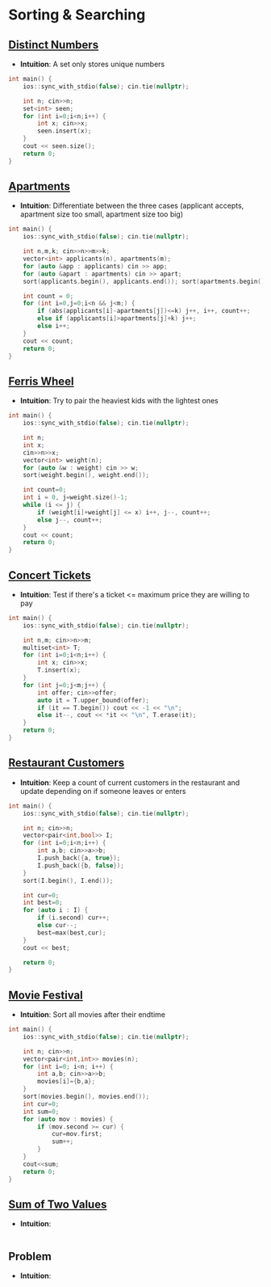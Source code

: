 # Sorting & Searching

## [Distinct Numbers](https://cses.fi/problemset/task/1621)
- **Intuition**: A set only stores unique numbers
```cpp
int main() {
    ios::sync_with_stdio(false); cin.tie(nullptr);

    int n; cin>>n;
    set<int> seen;
    for (int i=0;i<n;i++) {
        int x; cin>>x;
        seen.insert(x);
    }
    cout << seen.size();
    return 0;
}
```

## [Apartments](https://cses.fi/problemset/task/1084)
- **Intuition**: Differentiate between the three cases (applicant accepts, apartment size too small, apartment size too big)
```cpp
int main() {
    ios::sync_with_stdio(false); cin.tie(nullptr);

    int n,m,k; cin>>n>>m>>k;
    vector<int> applicants(n), apartments(m);
    for (auto &app : applicants) cin >> app;
    for (auto &apart : apartments) cin >> apart;
    sort(applicants.begin(), applicants.end()); sort(apartments.begin(), apartments.end());

    int count = 0;
    for (int i=0,j=0;i<n && j<m;) {
        if (abs(applicants[i]-apartments[j])<=k) j++, i++, count++;
        else if (applicants[i]>apartments[j]+k) j++;
        else i++;
    }
    cout << count;
    return 0;
}
```

## [Ferris Wheel](https://cses.fi/problemset/task/1090)
- **Intuition**: Try to pair the heaviest kids with the lightest ones
```cpp
int main() {
    ios::sync_with_stdio(false); cin.tie(nullptr);

    int n;
    int x;
    cin>>n>>x;
    vector<int> weight(n);
    for (auto &w : weight) cin >> w;
    sort(weight.begin(), weight.end());

    int count=0;
    int i = 0, j=weight.size()-1;
    while (i <= j) {
        if (weight[i]+weight[j] <= x) i++, j--, count++;
        else j--, count++;
    }
    cout << count;
    return 0;
}
```

## [Concert Tickets](https://cses.fi/problemset/task/1091)
- **Intuition**: Test if there's a ticket <= maximum price they are willing to pay
```cpp
int main() {
    ios::sync_with_stdio(false); cin.tie(nullptr);

    int n,m; cin>>n>>m;
    multiset<int> T;
    for (int i=0;i<n;i++) {
        int x; cin>>x;
        T.insert(x);
    }
    for (int j=0;j<m;j++) {
        int offer; cin>>offer;
        auto it = T.upper_bound(offer);
        if (it == T.begin()) cout << -1 << "\n";
        else it--, cout << *it << "\n", T.erase(it);
    }
    return 0;
}
```

## [Restaurant Customers](https://cses.fi/problemset/task/1619)
- **Intuition**: Keep a count of current customers in the restaurant and update depending on if someone leaves or enters
```cpp
int main() {
    ios::sync_with_stdio(false); cin.tie(nullptr);

    int n; cin>>n;
    vector<pair<int,bool>> I;
    for (int i=0;i<n;i++) {
        int a,b; cin>>a>>b;
        I.push_back({a, true});
        I.push_back({b, false});
    }
    sort(I.begin(), I.end());

    int cur=0;
    int best=0;
    for (auto i : I) {
        if (i.second) cur++;
        else cur--;
        best=max(best,cur);
    }
    cout << best;

    return 0;
}
```

## [Movie Festival](https://cses.fi/problemset/task/1629)
- **Intuition**: Sort all movies after their endtime
```cpp
int main() {
    ios::sync_with_stdio(false); cin.tie(nullptr);

    int n; cin>>n;
    vector<pair<int,int>> movies(n);
    for (int i=0; i<n; i++) {
        int a,b; cin>>a>>b;
        movies[i]={b,a};
    }
    sort(movies.begin(), movies.end());
    int cur=0;
    int sum=0;
    for (auto mov : movies) {
        if (mov.second >= cur) {
            cur=mov.first;
            sum++;
        }
    }
    cout<<sum;
    return 0;
}
```

## [Sum of Two Values](https://cses.fi/problemset/task/1640)
- **Intuition**: 
```cpp

```

## Problem
- **Intuition**: 
```cpp

```